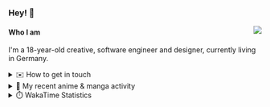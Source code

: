### Hey! 👋

[<img src="https://lanyard-profile-readme.vercel.app/api/228965621478588416" align="right">](https://discord.com/users/228965621478588416)

#### Who I am

I'm a 18-year-old creative, software engineer and designer, currently living in Germany.

<details>
  <summary>✉️ How to get in touch</summary>
  
> Sorted by how quickly you can expect a reply
- [Hit me up on Discord](https://discord.com/users/228965621478588416)
- [Hit me up on Twitter](https://twitter.com/cruggdev)
- [Send me a mail](mailto:me@crg.sh)
</details>


<details>
  <summary>🌸 My recent anime & manga activity</summary>
  
<!-- ANILIST_ACTIVITY:start -->

-   📺 Plans to watch [Azumanga Daioh](https://anilist.co/anime/66) (17:51, 21 July 2024)
-   📺 Plans to watch [MASHLE: MAGIC AND MUSCLES](https://anilist.co/anime/151801) (12:42, 20 July 2024)
-   📺 Watched episode 2 - 8 of [Chainsaw Man](https://anilist.co/anime/127230) (17:28, 17 July 2024)
-   📺 Plans to watch [2.5 Dimensional Seduction](https://anilist.co/anime/158559) (13:08, 17 July 2024)
-   📺 Watched episode 1 of [ZOMBIE LAND SAGA REVENGE](https://anilist.co/anime/110733) (19:55, 16 July 2024)

<!-- ANILIST_ACTIVITY:end -->
</details>

<details>
  <summary>⏱️ WakaTime Statistics</summary>

<!--START_SECTION:waka-->

```txt
From: 13 July 2024 - To: 20 July 2024

Svelte       3 hrs 27 mins   ███████████░░░░░░░░░░░░░░   44.15 %
TypeScript   2 hrs 18 mins   ███████▒░░░░░░░░░░░░░░░░░   29.49 %
Sass         40 mins         ██░░░░░░░░░░░░░░░░░░░░░░░   08.55 %
Prisma       33 mins         █▓░░░░░░░░░░░░░░░░░░░░░░░   07.15 %
JavaScript   14 mins         ▓░░░░░░░░░░░░░░░░░░░░░░░░   03.09 %
```

<!--END_SECTION:waka-->
</details>
